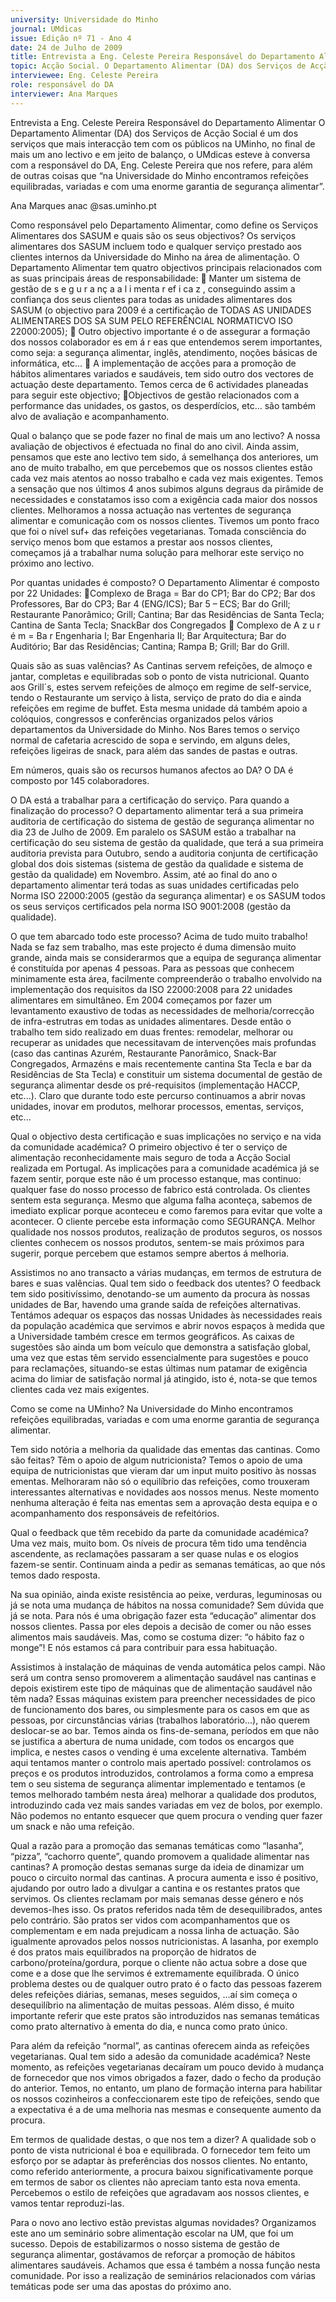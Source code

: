 ```yaml
---
university: Universidade do Minho
journal: UMdicas
issue: Edição nº 71 - Ano 4
date: 24 de Julho de 2009
title: Entrevista a Eng. Celeste Pereira Responsável do Departamento Alimentar
topic: Acção Social. O Departamento Alimentar (DA) dos Serviços de Acção Social
interviewee: Eng. Celeste Pereira
role: responsável do DA
interviewer: Ana Marques
---
```




Entrevista a Eng. Celeste Pereira
Responsável do Departamento Alimentar
O Departamento Alimentar (DA) dos Serviços de Acção Social é um
dos serviços que mais interacção tem com os públicos na UMinho,
no final de mais um ano lectivo e em jeito de balanço, o UMdicas
esteve à conversa com a responsável do DA, Eng. Celeste Pereira que nos
refere, para além de outras coisas que “na Universidade do Minho
encontramos refeições equilibradas, variadas e com uma enorme garantia de
segurança alimentar”.


Ana Marques anac
@sas.uminho.pt


Como responsável pelo
Departamento Alimentar, como
define os Serviços Alimentares dos
SASUM e quais são os seus
objectivos?
Os serviços alimentares dos SASUM
incluem todo e qualquer serviço
prestado aos clientes internos da
Universidade do Minho na área de
alimentação.
O Departamento Alimentar tem quatro
objectivos principais relacionados
com as suas principais áreas de
responsabilidade:
 Manter um sistema de gestão de
s e g u r a nç a a l i menta r ef i ca z ,
conseguindo assim a confiança dos
seus clientes para todas as unidades
alimentares dos SASUM (o objectivo
para 2009 é a certificação de TODAS
AS UNIDADES ALIMENTARES DOS
SA SUM PELO REFERÊNCIAL
NORMATICVO ISO 22000:2005);
 Outro objectivo importante é o de
assegurar a formação dos nossos
colaborador es em á r eas que
entendemos serem importantes,
como seja: a segurança alimentar,
inglês, atendimento, noções básicas
de informática, etc...
 A implementação de acções para a
promoção de hábitos alimentares
variados e saudáveis, tem sido outro
dos vectores de actuação deste
departamento. Temos cerca de 6
actividades planeadas para seguir
este objectivo;
Objectivos de gestão relacionados
com a performance das unidades, os
gastos, os desperdícios, etc… são
também alvo de avaliação e
acompanhamento.


Qual o balanço que se pode fazer no
final de mais um ano lectivo?
A nossa avaliação de objectivos é
efectuada no final do ano civil. Ainda
assim, pensamos que este ano lectivo
tem sido, á semelhança dos
anteriores, um ano de muito trabalho,
em que percebemos que os nossos
clientes estão cada vez mais atentos
ao nosso trabalho e cada vez mais
exigentes. Temos a sensação que nos
últimos 4 anos subimos alguns
degraus da pirâmide de necessidades
e constatamos isso com a exigência
cada maior dos nossos clientes.
Melhoramos a nossa actuação nas
vertentes de segurança alimentar e
comunicação com os nossos clientes.
Tivemos um ponto fraco que foi o nível
suf+ das refeições vegetarianas.
Tomada consciência do serviço
menos bom que estamos a prestar
aos nossos clientes, começamos já a
trabalhar numa solução para
melhorar este serviço no próximo ano
lectivo.


Por quantas unidades é composto?
O Departamento Alimentar é
composto por 22 Unidades:
Complexo de Braga = Bar do CP1; Bar
do CP2; Bar dos Professores, Bar do
CP3; Bar 4 (ENG/ICS); Bar 5 – ECS; Bar
do Grill; Restaurante Panorâmico; Grill;
Cantina; Bar das Residências de Santa
Tecla; Cantina de Santa Tecla; SnackBar dos Congregados
 Complexo de A z u r é m = Ba r
Engenharia I; Bar Engenharia II; Bar
Arquitectura; Bar do Auditório; Bar das
Residências; Cantina; Rampa B; Grill;
Bar do Grill.


Quais são as suas valências?
As Cantinas servem refeições, de
almoço e jantar, completas e
equilibradas sob o ponto de vista
nutricional.
Quanto aos Grill´s, estes servem
refeições de almoço em regime de
self-service, tendo o Restaurante um
serviço à lista, serviço de prato do dia
e ainda refeições em regime de buffet.
Esta mesma unidade dá também
apoio a colóquios, congressos e
conferências organizados pelos
vários departamentos da
Universidade do Minho.
Nos Bares temos o serviço normal de
cafetaria acrescido de sopa e
servindo, em alguns deles, refeições
ligeiras de snack, para além das
sandes de pastas e outras.


Em números, quais são os recursos
humanos afectos ao DA?
O DA é composto por 145
colaboradores.


O DA está a trabalhar para a
certificação do serviço. Para
quando a finalização do processo?
O departamento alimentar terá a sua
primeira auditoria de certificação do
sistema de gestão de segurança
alimentar no dia 23 de Julho de 2009.
Em paralelo os SASUM estão a
trabalhar na certificação do seu
sistema de gestão da qualidade, que
terá a sua primeira auditoria prevista
para Outubro, sendo a auditoria
conjunta de certificação global dos
dois sistemas (sistema de gestão da
qualidade e sistema de gestão da
qualidade) em Novembro. Assim, até
ao final do ano o departamento
alimentar terá todas as suas unidades
certificadas pelo Norma ISO
22000:2005 (gestão da segurança
alimentar) e os SASUM todos os seus
serviços certificados pela norma ISO
9001:2008 (gestão da qualidade).


O que tem abarcado todo este
processo?
Acima de tudo muito trabalho! Nada se
faz sem trabalho, mas este projecto é
duma dimensão muito grande, ainda
mais se considerarmos que a equipa
de segurança alimentar é constituída
por apenas 4 pessoas. Para as
pessoas que conhecem minimamente
esta área, facilmente compreenderão
o trabalho envolvido na
implementação dos requisitos da ISO
22000:2008 para 22 unidades
alimentares em simultâneo.
Em 2004 começamos por fazer um
levantamento exaustivo de todas as
necessidades de melhoria/correcção
de infra-estrutras em todas as
unidades alimentares. Desde então o
trabalho tem sido realizado em duas
frentes: remodelar, melhorar ou
recuperar as unidades que
necessitavam de intervenções mais
profundas (caso das cantinas Azurém,
Restaurante Panorâmico, Snack-Bar
Congregados, Armazéns e mais
recentemente cantina Sta Tecla e bar
da Residências de Sta Tecla) e
constituir um sistema documental de
gestão de segurança alimentar desde
os pré-requisitos (implementação
HACCP, etc...). Claro que durante todo
este percurso continuamos a abrir
novas unidades, inovar em produtos,
melhorar processos, ementas,
serviços, etc...


Qual o objectivo desta certificação e
suas implicações no serviço e na
vida da comunidade académica?
O primeiro objectivo é ter o serviço de
alimentação reconhecidamente mais
seguro de toda a Acção Social
realizada em Portugal.
As implicações para a comunidade
académica já se fazem sentir, porque
este não é um processo estanque,
mas continuo: qualquer fase do nosso
processo de fabrico está controlada.
Os clientes sentem esta segurança.
Mesmo que alguma falha aconteça,
sabemos de imediato explicar porque
aconteceu e como faremos para evitar
que volte a acontecer. O cliente
percebe esta informação como
SEGURANÇA. Melhor qualidade nos
nossos produtos, realização de
produtos seguros, os nossos clientes
conhecem os nossos produtos,
sentem-se mais próximos para
sugerir, porque percebem que
estamos sempre abertos á melhoria.


Assistimos no ano transacto a
várias mudanças, em termos de
estrutura de bares e suas valências.
Qual tem sido o feedback dos
utentes?
O feedback tem sido positivíssimo,
denotando-se um aumento da procura
às nossas unidades de Bar, havendo
uma grande saída de refeições
alternativas.
Tentámos adequar os espaços das
nossas Unidades às necessidades
reais da população académica que
servimos e abrir novos espaços à
medida que a Universidade também
cresce em termos geográficos.
As caixas de sugestões são ainda um
bom veículo que demonstra a
satisfação global, uma vez que estas
têm servido essencialmente para
sugestões e pouco para reclamações,
situando-se estas últimas num
patamar de exigência acima do limiar
de satisfação normal já atingido, isto é,
nota-se que temos clientes cada vez
mais exigentes.


Como se come na UMinho?
Na Universidade do Minho
encontramos refeições equilibradas,
variadas e com uma enorme garantia
de segurança alimentar.


Tem sido notória a melhoria da
qualidade das ementas das
cantinas. Como são feitas? Têm o
apoio de algum nutricionista?
Temos o apoio de uma equipa de
nutricionistas que vieram dar um input
muito positivo às nossas ementas.
Melhoraram não só o equilíbrio das
refeições, como trouxeram
interessantes alternativas e
novidades aos nossos menus. Neste
momento nenhuma alteração é feita
nas ementas sem a aprovação desta
equipa e o acompanhamento dos
responsáveis de refeitórios.


Qual o feedback que têm recebido da
parte da comunidade académica?
Uma vez mais, muito bom. Os níveis de
procura têm tido uma tendência
ascendente, as reclamações
passaram a ser quase nulas e os
elogios fazem-se sentir.
Continuam ainda a pedir as semanas
temáticas, ao que nós temos dado
resposta.


Na sua opinião, ainda existe
resistência ao peixe, verduras,
leguminosas ou já se nota uma
mudança de hábitos na nossa
comunidade?
Sem dúvida que já se nota. Para nós é
uma obrigação fazer esta “educação”
alimentar dos nossos clientes. Passa
por eles depois a decisão de comer ou
não esses alimentos mais saudáveis.
Mas, como se costuma dizer:
“o hábito
faz o monge”! E nós estamos cá para
contribuir para essa habituação.


Assistimos à instalação de
máquinas de venda automática
pelos campi. Não será um contra
senso promoverem a alimentação
saudável nas cantinas e depois
existirem este tipo de máquinas que
de alimentação saudável não têm
nada?
Essas máquinas existem para
preencher necessidades de pico de
funcionamento dos bares, ou
simplesmente para os casos em que
as pessoas, por circunstâncias várias
(trabalhos laboratório...), não querem
deslocar-se ao bar. Temos ainda os
fins-de-semana, períodos em que não
se justifica a abertura de numa
unidade, com todos os encargos que
implica, e nestes casos o vending é
uma excelente alternativa. Também
aqui tentamos manter o controlo mais
apertado possível: controlamos os
preços e os produtos introduzidos,
controlamos a forma como a empresa
tem o seu sistema de segurança
alimentar implementado e tentamos
(e temos melhorado também nesta
área) melhorar a qualidade dos
produtos, introduzindo cada vez mais
sandes variadas em vez de bolos, por
exemplo.
Não podemos no entanto esquecer
que quem procura o vending quer fazer
um snack e não uma refeição.


Qual a razão para a promoção das
semanas temáticas como “lasanha”,
“pizza”, “cachorro quente”, quando
promovem a qualidade alimentar
nas cantinas?
A promoção destas semanas surge da
ideia de dinamizar um pouco o circuito
normal das cantinas. A procura
aumenta e isso é positivo, ajudando
por outro lado a divulgar a cantina e os
restantes pratos que servimos. Os
clientes reclamam por mais semanas
desse género e nós devemos-lhes
isso.
Os pratos referidos nada têm de
desequilibrados, antes pelo contrário.
São pratos ser vidos com
acompanhamentos que os
complementam e em nada prejudicam
a nossa linha de actuação. São
igualmente aprovados pelos nossos
nutricionistas. A lasanha, por exemplo
é dos pratos mais equilibrados na
proporção de hidratos de
carbono/proteína/gordura, porque o
cliente não actua sobre a dose que
come e a dose que lhe servimos é
extremamente equilibrada.
O único problema destes ou de
qualquer outro prato é o facto das
pessoas fazerem deles refeições
diárias, semanas, meses seguidos,
...aí sim começa o desequilíbrio na
alimentação de muitas pessoas.
Além disso, é muito importante referir
que este pratos são introduzidos nas
semanas temáticas como prato
alternativo à ementa do dia, e nunca
como prato único.


Para além da refeição “normal”, as
cantinas oferecem ainda as
refeições vegetarianas. Qual tem
sido a adesão da comunidade
académica?
Neste momento, as refeições
vegetarianas decaíram um pouco
devido à mudança de fornecedor que
nos vimos obrigados a fazer, dado o
fecho da produção do anterior. Temos,
no entanto, um plano de formação
interna para habilitar os nossos
cozinheiros a confeccionarem este
tipo de refeições, sendo que a
expectativa é a de uma melhoria nas
mesmas e consequente aumento da
procura.


Em termos de qualidade destas, o
que nos tem a dizer?
A qualidade sob o ponto de vista
nutricional é boa e equilibrada. O
fornecedor tem feito um esforço por se
adaptar às preferências dos nossos
clientes. No entanto, como referido
anteriormente, a procura baixou
significativamente porque em termos
de sabor os clientes não apreciam
tanto esta nova ementa. Percebemos o
estilo de refeições que agradavam aos
nossos clientes, e vamos tentar
reproduzi-las.


Para o novo ano lectivo estão
previstas algumas novidades?
Organizamos este ano um seminário
sobre alimentação escolar na UM, que
foi um sucesso. Depois de
estabilizarmos o nosso sistema de
gestão de segurança alimentar,
gostávamos de reforçar a promoção
de hábitos alimentares saudáveis.
Achamos que essa é também a nossa
função nesta comunidade. Por isso a
realização de seminários relacionados
com várias temáticas pode ser uma
das apostas do próximo ano.